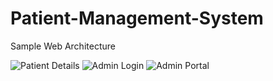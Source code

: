 # Patient-Management-System

Sample Web Architecture

<!--<img src = "https://github.com/jaigora24/Patient-Management-System/blob/main/img/1.png" alt="Home Page">-->
<img src = "https://github.com/jaigora24/Patient-Management-System/blob/main/img/PatientPortal.png" alt="Patient Details">
<img src = "https://github.com/jaigora24/Patient-Management-System/blob/main/img/AdminLogin.png" alt="Admin Login">
<img src = "https://github.com/jaigora24/Patient-Management-System/blob/main/img/AdminPortal.png" alt="Admin Portal">

